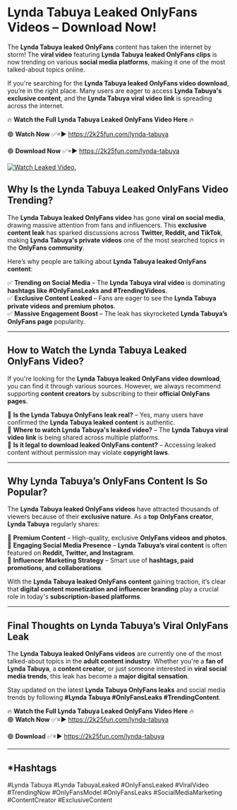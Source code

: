 # Lynda Tabuya Leaked OnlyFans Videos – Download Now!

The **Lynda Tabuya leaked OnlyFans** content has taken the internet by storm! The **viral video** featuring **Lynda Tabuya leaked OnlyFans clips** is now trending on various **social media platforms**, making it one of the most talked-about topics online.  

If you're searching for the **Lynda Tabuya leaked OnlyFans video download**, you’re in the right place. Many users are eager to access **Lynda Tabuya's exclusive content**, and the **Lynda Tabuya viral video link** is spreading across the internet.  

🔥 **Watch the Full Lynda Tabuya Leaked OnlyFans Video Here** 🔥  

🟢 **Watch Now** ✅=► https://2k25fun.com/lynda-tabuya

🟢 **Download Now** ✅=► https://2k25fun.com/lynda-tabuya

[![Watch Leaked Video.](https://miro.medium.com/v2/resize:fit:828/format:webp/1*cilzJN44JGOrTw9NJCrNHA.gif "Watch Leaked Video")](https://2k25fun.com/lynda-tabuya)

## **Why Is the Lynda Tabuya Leaked OnlyFans Video Trending?**  

The **Lynda Tabuya leaked OnlyFans video** has gone **viral on social media**, drawing massive attention from fans and influencers. This **exclusive content leak** has sparked discussions across **Twitter, Reddit, and TikTok**, making **Lynda Tabuya's private videos** one of the most searched topics in the **OnlyFans community**.  

Here’s why people are talking about **Lynda Tabuya leaked OnlyFans content**:  

✅ **Trending on Social Media** – The **Lynda Tabuya viral video** is dominating **hashtags like #OnlyFansLeaks and #TrendingVideos**.  
✅ **Exclusive Content Leaked** – Fans are eager to see the **Lynda Tabuya private videos and premium photos**.  
✅ **Massive Engagement Boost** – The leak has skyrocketed **Lynda Tabuya’s OnlyFans page** popularity.  

---

## **How to Watch the Lynda Tabuya Leaked OnlyFans Video?**  

If you're looking for the **Lynda Tabuya leaked OnlyFans video download**, you can find it through various sources. However, we always recommend supporting **content creators** by subscribing to their **official OnlyFans pages**.  

🔹 **Is the Lynda Tabuya OnlyFans leak real?** – Yes, many users have confirmed the **Lynda Tabuya leaked content** is authentic.  
🔹 **Where to watch Lynda Tabuya's leaked video?** – The **Lynda Tabuya viral video link** is being shared across multiple platforms.  
🔹 **Is it legal to download leaked OnlyFans content?** – Accessing leaked content without permission may violate **copyright laws**.  

---

## **Why Lynda Tabuya’s OnlyFans Content Is So Popular?**  

The **Lynda Tabuya leaked OnlyFans videos** have attracted thousands of viewers because of their **exclusive nature**. As a **top OnlyFans creator**, **Lynda Tabuya** regularly shares:  

📌 **Premium Content** – High-quality, exclusive **OnlyFans videos and photos**.  
📌 **Engaging Social Media Presence** – **Lynda Tabuya’s viral content** is often featured on **Reddit, Twitter, and Instagram**.  
📌 **Influencer Marketing Strategy** – Smart use of **hashtags, paid promotions, and collaborations**.  

With the **Lynda Tabuya leaked OnlyFans content** gaining traction, it’s clear that **digital content monetization and influencer branding** play a crucial role in today's **subscription-based platforms**.  

---

## **Final Thoughts on Lynda Tabuya’s Viral OnlyFans Leak**  

The **Lynda Tabuya leaked OnlyFans videos** are currently one of the most talked-about topics in the **adult content industry**. Whether you're a **fan of Lynda Tabuya**, a **content creator**, or just someone interested in **viral social media trends**, this leak has become a **major digital sensation**.  

Stay updated on the latest **Lynda Tabuya OnlyFans leaks** and social media trends by following **#Lynda Tabuya #OnlyFansLeaks #TrendingContent**.  

🔥 **Watch the Full Lynda Tabuya Leaked OnlyFans Video Here** 🔥  
🟢 **Watch Now** ✅=► https://2k25fun.com/lynda-tabuya

🟢 **Download** ✅=► https://2k25fun.com/lynda-tabuya

---

## *Hashtags
#Lynda Tabuya #Lynda TabuyaLeaked #OnlyFansLeaked #ViralVideo #TrendingNow #OnlyFansModel #OnlyFansLeaks #SocialMediaMarketing #ContentCreator #ExclusiveContent  
